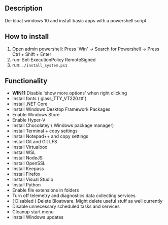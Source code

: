 

## Description
De-bloat windows 10 and install basic apps with a powershell script

## How to install
1. Open admin powershell: Press 'Win' -> Search for Powershell -> Press Ctrl + Shift + Enter
2. run: Set-ExecutionPolicy RemoteSigned
3. run: `./install_system.ps1`

## Functionality
- **WIN11** Disable 'show more options' when right clicking
- Install fonts ( glass_TTY_VT220.ttf )
- Install .NET Core
- Install Windows Desktop Framework Packages
- Enable Windows Store
- Enable Hyper-V
- Install Chocolatey ( Windows package manager)
- Install Terminal + copy settings
- Install Notepad++ and copy settings
- Install Git and Git LFS
- Install Virtualbox
- Install WSL
- Install NodeJS
- Install OpenSSL
- Install Keepass
- Install Firefox
- Install Visual Studio
- Install Python
- Enable file extensions in folders
- Turn off telemetry and diagnostics data collecting services
- ( Disabled ) Delete Bloatware. Might delete useful stuff as well currently
- Disable unnecessary scheduled tasks and services
- Cleanup start menu
- Install Windows updates
